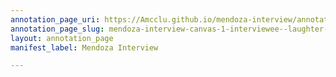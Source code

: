 ```yaml
---
annotation_page_uri: https://Amcclu.github.io/mendoza-interview/annotations/mendoza-interview-canvas-1-interviewee--laughter--reminiscing--rapport--joking-.json
annotation_page_slug: mendoza-interview-canvas-1-interviewee--laughter--reminiscing--rapport--joking-
layout: annotation_page
manifest_label: Mendoza Interview

---
```

